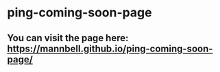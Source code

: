 # ping-coming-soon-page
## You can visit the page here: https://mannbell.github.io/ping-coming-soon-page/
